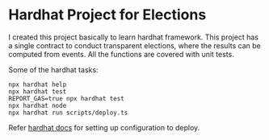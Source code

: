 # Hardhat Project for Elections

I created this project basically to learn hardhat framework. This project has a single contract to conduct transparent 
elections, where the results can be computed from events. All the functions are covered with unit tests.

Some of the hardhat tasks:

```shell
npx hardhat help
npx hardhat test
REPORT_GAS=true npx hardhat test
npx hardhat node
npx hardhat run scripts/deploy.ts
```

Refer [hardhat docs](https://hardhat.org/hardhat-runner/docs/config) for setting up configuration to deploy.
